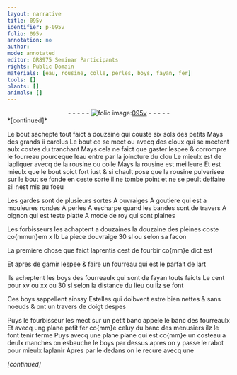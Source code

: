 ```yaml
---
layout: narrative
title: 095v
identifier: p-095v
folio: 095v
annotation: no
author:
mode: annotated
editor: GR8975 Seminar Participants
rights: Public Domain
materials: [eau, rousine, colle, perles, boys, fayan, fer]
tools: []
plants: []
animals: []
---
```


<div class="folio" align="center">- - - - - <a href="http://gallica.bnf.fr/ark:/12148/btv1b10500001g/f196.image" target="_blank"><img src="https://cu-mkp.github.io/2017-workshop-edition/assets/photo-icon.png" alt="folio image: " style="display:inline-block; margin-bottom:-3px;"/>095v</a> - - - - - </div>   
*[continued]*
  
Le bout sachepte tout faict a douzaine qui couste six sols des petits Mays des grands ii carolus Le bout ce se mect ou avecq des cloux qui se mectent aulx costes du tranchant Mays cela ne faict que gaster lespee & corrompre le fourreau pourceque l<span class="m">eau</span> entre par la joincture du clou Le mieulx est de lapliquer avecq de la <span class="m">rousine</span> ou <span class="m">colle</span> Mays la <span class="m">rousine</span> est meilleure Et est mieulx que le bout soict fort iust & si chault pose que la <span class="m">rousine</span> pulverisee sur le bout se fonde en ceste sorte il ne tombe point et ne se peult deffaire sil nest mis au foeu
 
Les gardes sont de plusieurs sortes A ouvraiges A goutiere qui est a mouleures rondes A <span class="m">perles</span> A escharpe quand les bandes sont de travers A oignon qui est teste platte A mode de roy qui sont plaines
 
Les <span class="pro">forbisseurs</span> les achaptent a douzaines la douzaine des pleines coste co{mmun}em x lb La piece douvraige 30 sl ou selon sa facon
 
La premiere chose que faict l<span class="pro">aprentis</span> cest de fourbir co{mm}e dict est
 
Et apres de garnir lespee & faire un fourreau qui est le parfait de lart
 
Ils acheptent les <span class="m">boys</span> des fourreaulx qui sont de <span class="m">fayan</span> touts faicts Le cent pour xv ou xx ou 30 sl selon la distance du lieu ou ilz se font
 
Ces <span class="m">boys</span> sappellent ainssy Estelles qui doibvent estre bien nettes & sans noeuds & ont un travers de doigt despes
 
Puys le <span class="pro">fourbisseur</span> les mect sur un petit banc appele le banc des fourreaulx Et avecq ung plane petit <span class="m">fer</span> co{mm}e celuy du banc des <span class="pro">menusiers</span> ilz le font tenir ferme Puys avecq une plane plane qui est co{mm}e un costeau a deulx manches on esbauche le <span class="m">boys</span> par dessus apres on y passe le rabot pour mieulx laplanir Apres par le dedans on le recure avecq une
 
*[continued]*
 
